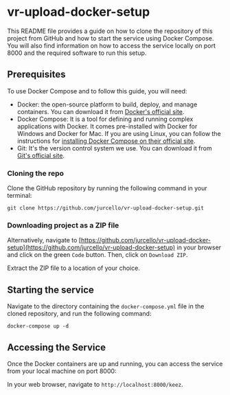# vr-upload-docker-setup

This README file provides a guide on how to clone the repository of this project from GitHub and how to start the service using Docker Compose. You will also find information on how to access the service locally on port 8000 and the required software to run this setup.

## Prerequisites

To use Docker Compose and to follow this guide, you will need:

- Docker: the open-source platform to build, deploy, and manage containers. You can download it from [Docker's official site](https://www.docker.com/).
- Docker Compose: It is a tool for defining and running complex applications with Docker. It comes pre-installed with Docker for Windows and Docker for Mac. If you are using Linux, you can follow the instructions for [installing Docker Compose on their official site](https://docs.docker.com/compose/install/).
- Git: It's the version control system we use. You can download it from [Git's official site](https://git-scm.com/).

### Cloning the repo

Clone the GitHub repository by running the following command in your terminal:

```shell
git clone https://github.com/jurcello/vr-upload-docker-setup.git
```

### Downloading project as a ZIP file

Alternatively, navigate to [https://github.com/jurcello/vr-upload-docker-setup](https://github.com/jurcello/vr-upload-docker-setup) in your browser and click on the green `Code` button. Then, click on `Download ZIP`.

Extract the ZIP file to a location of your choice.

## Starting the service

Navigate to the directory containing the `docker-compose.yml` file in the cloned repository, and run the following command:

```shell
docker-compose up -d
```

## Accessing the Service

Once the Docker containers are up and running, you can access the service from your local machine on port 8000:

In your web browser, navigate to `http://localhost:8000/keez`.
